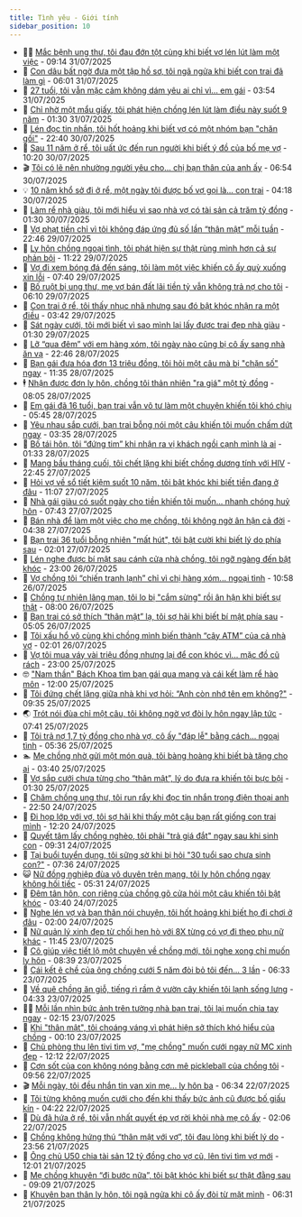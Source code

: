 ```yaml
---
title: Tình yêu - Giới tính
sidebar_position: 10
---
```


<!-- dantri-tinh-yeu-gioi-tinh:START -->
- 👨‍🏫 [Mắc bệnh ung thư, tôi đau đớn tột cùng khi biết vợ lén lút làm một việc](https://dantri.com.vn/tinh-yeu-gioi-tinh/mac-benh-ung-thu-toi-dau-don-tot-cung-khi-biet-vo-len-lut-lam-mot-viec-20250731161351171.htm) - 09:14 31/07/2025
- 🦣 [Con dâu bất ngờ đưa một tập hồ sơ, tôi ngã ngửa khi biết con trai đã làm gì](https://dantri.com.vn/tinh-yeu-gioi-tinh/con-dau-bat-ngo-dua-mot-tap-ho-so-toi-nga-ngua-khi-biet-con-trai-da-lam-gi-20250730200758977.htm) - 06:01 31/07/2025
- 🔭 [27 tuổi, tôi vẫn mặc cảm không dám yêu ai chỉ vì… em gái](https://dantri.com.vn/tinh-yeu-gioi-tinh/27-tuoi-toi-van-mac-cam-khong-dam-yeu-ai-chi-vi-em-gai-20250730205456129.htm) - 03:54 31/07/2025
- 🧐 [Chỉ nhờ một mẩu giấy, tôi phát hiện chồng lén lút làm điều này suốt 9 năm](https://dantri.com.vn/tinh-yeu-gioi-tinh/chi-nho-mot-mau-giay-toi-phat-hien-chong-len-lut-lam-dieu-nay-suot-9-nam-20250731013932649.htm) - 01:30 31/07/2025
- 🫶 [Lén đọc tin nhắn, tôi hốt hoảng khi biết vợ có một nhóm bạn &quot;chăn gối&quot;](https://dantri.com.vn/tinh-yeu-gioi-tinh/len-doc-tin-nhan-toi-hot-hoang-khi-biet-vo-co-mot-nhom-ban-chan-goi-20250728092604144.htm) - 22:40 30/07/2025
- 💃 [Sau 11 năm ở rể, tôi uất ức đến run người khi biết ý đồ của bố mẹ vợ](https://dantri.com.vn/tinh-yeu-gioi-tinh/sau-11-nam-o-re-toi-uat-uc-den-run-nguoi-khi-biet-y-do-cua-bo-me-vo-20250729110114896.htm) - 10:20 30/07/2025
- 🎬 [Tôi có lẽ nên nhường người yêu cho... chị bạn thân của anh ấy](https://dantri.com.vn/tinh-yeu-gioi-tinh/toi-co-le-nen-nhuong-nguoi-yeu-cho-chi-ban-than-cua-anh-ay-20250730135200591.htm) - 06:54 30/07/2025
- 💡 [10 năm khổ sở đi ở rể, một ngày tôi được bố vợ gọi là... con trai](https://dantri.com.vn/tinh-yeu-gioi-tinh/10-nam-kho-so-di-o-re-mot-ngay-toi-duoc-bo-vo-goi-la-con-trai-20250728155149415.htm) - 04:18 30/07/2025
- 🙉 [Làm rể nhà giàu, tôi mới hiểu vì sao nhà vợ có tài sản cả trăm tỷ đồng](https://dantri.com.vn/tinh-yeu-gioi-tinh/lam-re-nha-giau-toi-moi-hieu-vi-sao-nha-vo-co-tai-san-ca-tram-ty-dong-20250727182434762.htm) - 01:30 30/07/2025
- 🚦 [Vợ phạt tiền chỉ vì tôi không đáp ứng đủ số lần “thân mật” mỗi tuần](https://dantri.com.vn/tinh-yeu-gioi-tinh/vo-phat-tien-chi-vi-toi-khong-dap-ung-du-so-lan-than-mat-moi-tuan-20250729152249276.htm) - 22:46 29/07/2025
- 🥸 [Ly hôn chồng ngoại tình, tôi phát hiện sự thật rùng mình hơn cả sự phản bội](https://dantri.com.vn/tinh-yeu-gioi-tinh/ly-hon-chong-ngoai-tinh-toi-phat-hien-su-that-rung-minh-hon-ca-su-phan-boi-20250728220630406.htm) - 11:22 29/07/2025
- 🤡 [Vợ đi xem bóng đá đến sáng, tôi làm một việc khiến cô ấy quỳ xuống xin lỗi](https://dantri.com.vn/tinh-yeu-gioi-tinh/vo-di-xem-bong-da-den-sang-toi-lam-mot-viec-khien-co-ay-quy-xuong-xin-loi-20250729114230825.htm) - 07:40 29/07/2025
- 🦩 [Bố ruột bị ung thư, mẹ vợ bán đất lãi tiền tỷ vẫn không trả nợ cho tôi](https://dantri.com.vn/tinh-yeu-gioi-tinh/bo-ruot-bi-ung-thu-me-vo-ban-dat-lai-tien-ty-van-khong-tra-no-cho-toi-20250729103036916.htm) - 06:10 29/07/2025
- 🤡 [Con trai ở rể, tôi thấy nhục nhã nhưng sau đó bật khóc nhận ra một điều](https://dantri.com.vn/tinh-yeu-gioi-tinh/con-trai-o-re-toi-thay-nhuc-nha-nhung-sau-do-bat-khoc-nhan-ra-mot-dieu-20250728153521644.htm) - 03:42 29/07/2025
- 🌊 [Sát ngày cưới, tôi mới biết vì sao mình lại lấy được trai đẹp nhà giàu](https://dantri.com.vn/tinh-yeu-gioi-tinh/sat-ngay-cuoi-toi-moi-biet-vi-sao-minh-lai-lay-duoc-trai-dep-nha-giau-20250728112948537.htm) - 01:30 29/07/2025
- 🐘 [Lỡ “qua đêm” với em hàng xóm, tôi ngày nào cũng bị cô ấy sang nhà ăn vạ](https://dantri.com.vn/tinh-yeu-gioi-tinh/lo-qua-dem-voi-em-hang-xom-toi-ngay-nao-cung-bi-co-ay-sang-nha-an-va-20250727173737053.htm) - 22:46 28/07/2025
- 🚀 [Bạn gái đưa hóa đơn 13 triệu đồng, tôi hỏi một câu mà bị &quot;chặn số&quot; ngay](https://dantri.com.vn/tinh-yeu-gioi-tinh/ban-gai-dua-hoa-don-13-trieu-dong-toi-hoi-mot-cau-ma-bi-chan-so-ngay-20250728165745164.htm) - 11:35 28/07/2025
- 🕴 [Nhận được đơn ly hôn, chồng tôi thản nhiên &quot;ra giá&quot; một tỷ đồng](https://dantri.com.vn/tinh-yeu-gioi-tinh/nhan-duoc-don-ly-hon-chong-toi-than-nhien-ra-gia-mot-ty-dong-20250727231152577.htm) - 08:05 28/07/2025
- 🚀 [Em gái đã 16 tuổi, bạn trai vẫn vô tư làm một chuyện khiến tôi khó chịu](https://dantri.com.vn/tinh-yeu-gioi-tinh/em-gai-da-16-tuoi-ban-trai-van-vo-tu-lam-mot-chuyen-khien-toi-kho-chiu-20250727151442662.htm) - 05:45 28/07/2025
- 👺 [Yêu nhau sắp cưới, bạn trai bỗng nói một câu khiến tôi muốn chấm dứt ngay](https://dantri.com.vn/tinh-yeu-gioi-tinh/yeu-nhau-sap-cuoi-ban-trai-bong-noi-mot-cau-khien-toi-muon-cham-dut-ngay-20250726143200769.htm) - 03:35 28/07/2025
- 💄 [Bố tái hôn, tôi “đứng tim” khi nhận ra vị khách ngồi cạnh mình là ai](https://dantri.com.vn/tinh-yeu-gioi-tinh/bo-tai-hon-toi-dung-tim-khi-nhan-ra-vi-khach-ngoi-canh-minh-la-ai-20250728010904417.htm) - 01:33 28/07/2025
- 🌊 [Mang bầu tháng cuối, tôi chết lặng khi biết chồng dương tính với HIV](https://dantri.com.vn/tinh-yeu-gioi-tinh/mang-bau-thang-cuoi-toi-chet-lang-khi-biet-chong-duong-tinh-voi-hiv-20250727011829047.htm) - 22:45 27/07/2025
- 🚦 [Hỏi vợ về sổ tiết kiệm suốt 10 năm, tôi bật khóc khi biết tiền đang ở đâu](https://dantri.com.vn/tinh-yeu-gioi-tinh/hoi-vo-ve-so-tiet-kiem-suot-10-nam-toi-bat-khoc-khi-biet-tien-dang-o-dau-20250727114500467.htm) - 11:07 27/07/2025
- 👹 [Nhà gái giàu có suốt ngày cho tiền khiến tôi muốn... nhanh chóng huỷ hôn](https://dantri.com.vn/tinh-yeu-gioi-tinh/nha-gai-giau-co-suot-ngay-cho-tien-khien-toi-muon-nhanh-chong-huy-hon-20250727142720466.htm) - 07:43 27/07/2025
- 🚀 [Bán nhà để làm một việc cho mẹ chồng, tôi không ngờ ân hận cả đời](https://dantri.com.vn/tinh-yeu-gioi-tinh/ban-nha-de-lam-mot-viec-cho-me-chong-toi-khong-ngo-an-han-ca-doi-20250726182026412.htm) - 04:38 27/07/2025
- 🌁 [Bạn trai 36 tuổi bỗng nhiên &quot;mất hút&quot;, tôi bật cười khi biết lý do phía sau](https://dantri.com.vn/tinh-yeu-gioi-tinh/ban-trai-36-tuoi-bong-nhien-mat-hut-toi-bat-cuoi-khi-biet-ly-do-phia-sau-20250726113754152.htm) - 02:01 27/07/2025
- 🧰 [Lén nghe được bí mật sau cánh cửa nhà chồng, tôi ngỡ ngàng đến bật khóc](https://dantri.com.vn/tinh-yeu-gioi-tinh/len-nghe-duoc-bi-mat-sau-canh-cua-nha-chong-toi-ngo-ngang-den-bat-khoc-20250726151202371.htm) - 23:00 26/07/2025
- 🦅 [Vợ chồng tôi “chiến tranh lạnh” chỉ vì chị hàng xóm... ngoại tình](https://dantri.com.vn/tinh-yeu-gioi-tinh/vo-chong-toi-chien-tranh-lanh-chi-vi-chi-hang-xom-ngoai-tinh-20250726120200670.htm) - 10:58 26/07/2025
- 🌈 [Chồng tự nhiên lãng mạn, tôi lo bị &quot;cắm sừng&quot; rồi ân hận khi biết sự thật](https://dantri.com.vn/tinh-yeu-gioi-tinh/chong-tu-nhien-lang-man-toi-lo-bi-cam-sung-roi-an-han-khi-biet-su-that-20250726105611012.htm) - 08:00 26/07/2025
- 🌋 [Bạn trai có sở thích “thân mật” lạ, tôi sợ hãi khi biết bí mật phía sau](https://dantri.com.vn/tinh-yeu-gioi-tinh/ban-trai-co-so-thich-than-mat-la-toi-so-hai-khi-biet-bi-mat-phia-sau-20250726110737051.htm) - 05:05 26/07/2025
- 👺 [Tôi xấu hổ vô cùng khi chồng mình biến thành “cây ATM” của cả nhà vợ](https://dantri.com.vn/tinh-yeu-gioi-tinh/toi-xau-ho-vo-cung-khi-chong-minh-bien-thanh-cay-atm-cua-ca-nha-vo-20250725184701323.htm) - 02:01 26/07/2025
- 🎃 [Vợ tôi mua váy vài triệu đồng nhưng lại để con khóc vì... mặc đồ cũ rách](https://dantri.com.vn/tinh-yeu-gioi-tinh/vo-toi-mua-vay-vai-trieu-dong-nhung-lai-de-con-khoc-vi-mac-do-cu-rach-20250725160210435.htm) - 23:00 25/07/2025
- 🤓 [&quot;Nam thần&quot; Bách Khoa tìm bạn gái qua mạng và cái kết làm rể hào môn](https://dantri.com.vn/tinh-yeu-gioi-tinh/nam-than-bach-khoa-tim-ban-gai-qua-mang-va-cai-ket-lam-re-hao-mon-20250725130635825.htm) - 12:00 25/07/2025
- 🤠 [Tôi đứng chết lặng giữa nhà khi vợ hỏi: “Anh còn nhớ tên em không?&quot;](https://dantri.com.vn/tinh-yeu-gioi-tinh/toi-dung-chet-lang-giua-nha-khi-vo-hoi-anh-con-nho-ten-em-khong-20250723112232627.htm) - 09:35 25/07/2025
- 🌏 [Trót nói đùa chỉ một câu, tôi không ngờ vợ đòi ly hôn ngay lập tức](https://dantri.com.vn/tinh-yeu-gioi-tinh/trot-noi-dua-chi-mot-cau-toi-khong-ngo-vo-doi-ly-hon-ngay-lap-tuc-20250725144003017.htm) - 07:41 25/07/2025
- 🚀 [Tôi trả nợ 1,7 tỷ đồng cho nhà vợ, cô ấy &quot;đáp lễ&quot; bằng cách... ngoại tình](https://dantri.com.vn/tinh-yeu-gioi-tinh/toi-tra-no-17-ty-dong-cho-nha-vo-co-ay-dap-le-bang-cach-ngoai-tinh-20250723151744617.htm) - 05:36 25/07/2025
- 🏊 [Mẹ chồng nhờ gửi một món quà, tôi bàng hoàng khi biết bà tặng cho ai](https://dantri.com.vn/tinh-yeu-gioi-tinh/me-chong-nho-gui-mot-mon-qua-toi-bang-hoang-khi-biet-ba-tang-cho-ai-20250725095614426.htm) - 03:40 25/07/2025
- 🦒 [Vợ sắp cưới chưa từng cho “thân mật”, lý do đưa ra khiến tôi bực bội](https://dantri.com.vn/tinh-yeu-gioi-tinh/vo-sap-cuoi-chua-tung-cho-than-mat-ly-do-dua-ra-khien-toi-buc-boi-20250724103310893.htm) - 01:30 25/07/2025
- 💂 [Chăm chồng ung thư, tôi run rẩy khi đọc tin nhắn trong điện thoại anh](https://dantri.com.vn/tinh-yeu-gioi-tinh/cham-chong-ung-thu-toi-run-ray-khi-doc-tin-nhan-trong-dien-thoai-anh-20250721193557514.htm) - 22:50 24/07/2025
- 💫 [Đi họp lớp với vợ, tôi sợ hãi khi thấy một cậu bạn rất giống con trai mình](https://dantri.com.vn/tinh-yeu-gioi-tinh/di-hop-lop-voi-vo-toi-so-hai-khi-thay-mot-cau-ban-rat-giong-con-trai-minh-20250724165933056.htm) - 12:20 24/07/2025
- 🧠 [Quyết tâm lấy chồng nghèo, tôi phải &quot;trả giá đắt&quot; ngay sau khi sinh con](https://dantri.com.vn/tinh-yeu-gioi-tinh/quyet-tam-lay-chong-ngheo-toi-phai-tra-gia-dat-ngay-sau-khi-sinh-con-20250723115707420.htm) - 09:31 24/07/2025
- 🎡 [Tại buổi tuyển dụng, tôi sững sờ khi bị hỏi &quot;30 tuổi sao chưa sinh con?&quot;](https://dantri.com.vn/tinh-yeu-gioi-tinh/tai-buoi-tuyen-dung-toi-sung-so-khi-bi-hoi-30-tuoi-sao-chua-sinh-con-20250719220456745.htm) - 07:36 24/07/2025
- 😺 [Nữ đồng nghiệp đùa vô duyên trên mạng, tôi ly hôn chồng ngay không hối tiếc](https://dantri.com.vn/tinh-yeu-gioi-tinh/nu-dong-nghiep-dua-vo-duyen-tren-mang-toi-ly-hon-chong-ngay-khong-hoi-tiec-20250724093541015.htm) - 05:31 24/07/2025
- 🥰 [Đêm tân hôn, con riêng của chồng gõ cửa hỏi một câu khiến tôi bật khóc](https://dantri.com.vn/tinh-yeu-gioi-tinh/dem-tan-hon-con-rieng-cua-chong-go-cua-hoi-mot-cau-khien-toi-bat-khoc-20250723103955050.htm) - 03:40 24/07/2025
- 🐲 [Nghe lén vợ và bạn thân nói chuyện, tôi hốt hoảng khi biết họ đi chơi ở đâu](https://dantri.com.vn/tinh-yeu-gioi-tinh/nghe-len-vo-va-ban-than-noi-chuyen-toi-hot-hoang-khi-biet-ho-di-choi-o-dau-20250723013644472.htm) - 02:00 24/07/2025
- 🌝 [Nữ quản lý xinh đẹp từ chối hẹn hò với 8X từng có vợ đi theo phụ nữ khác](https://dantri.com.vn/tinh-yeu-gioi-tinh/nu-quan-ly-xinh-dep-tu-choi-hen-ho-voi-8x-tung-co-vo-di-theo-phu-nu-khac-20250723145348163.htm) - 11:45 23/07/2025
- 🐲 [Cô giúp việc tiết lộ một chuyện về chồng mới, tôi nghe xong chỉ muốn ly hôn](https://dantri.com.vn/tinh-yeu-gioi-tinh/co-giup-viec-tiet-lo-mot-chuyen-ve-chong-moi-toi-nghe-xong-chi-muon-ly-hon-20250723110508567.htm) - 08:39 23/07/2025
- 📝 [Cái kết ê chề của ông chồng cưới 5 năm đòi bỏ tôi đến... 3 lần](https://dantri.com.vn/tinh-yeu-gioi-tinh/cai-ket-e-che-cua-ong-chong-cuoi-5-nam-doi-bo-toi-den-3-lan-20250723104834334.htm) - 06:33 23/07/2025
- 🦏 [Về quê chồng ăn giỗ, tiếng rì rầm ở vườn cây khiến tôi lạnh sống lưng](https://dantri.com.vn/tinh-yeu-gioi-tinh/ve-que-chong-an-gio-tieng-ri-ram-o-vuon-cay-khien-toi-lanh-song-lung-20250723103426646.htm) - 04:33 23/07/2025
- 🧑‍🏫 [Mỗi lần nhìn bức ảnh trên tường nhà bạn trai, tôi lại muốn chia tay ngay](https://dantri.com.vn/tinh-yeu-gioi-tinh/moi-lan-nhin-buc-anh-tren-tuong-nha-ban-trai-toi-lai-muon-chia-tay-ngay-20250722173825828.htm) - 02:15 23/07/2025
- 🦍 [Khi &quot;thân mật&quot;, tôi choáng váng vì phát hiện sở thích khó hiểu của chồng](https://dantri.com.vn/tinh-yeu-gioi-tinh/khi-than-mat-toi-choang-vang-vi-phat-hien-so-thich-kho-hieu-cua-chong-20250722152456561.htm) - 00:10 23/07/2025
- 🌋 [Chủ phòng thu lên tivi tìm vợ, &quot;mẹ chồng&quot; muốn cưới ngay nữ MC xinh đẹp](https://dantri.com.vn/tinh-yeu-gioi-tinh/chu-phong-thu-len-tivi-tim-vo-me-chong-muon-cuoi-ngay-nu-mc-xinh-dep-20250722120915548.htm) - 12:12 22/07/2025
- 💯 [Cơn sốt của con không nóng bằng cơn mê pickleball của chồng tôi](https://dantri.com.vn/tinh-yeu-gioi-tinh/con-sot-cua-con-khong-nong-bang-con-me-pickleball-cua-chong-toi-20250722141236755.htm) - 09:56 22/07/2025
- 🎬 [Mỗi ngày, tôi đều nhắn tin van xin mẹ... ly hôn ba](https://dantri.com.vn/tinh-yeu-gioi-tinh/moi-ngay-toi-deu-nhan-tin-van-xin-me-ly-hon-ba-20250721165520294.htm) - 06:34 22/07/2025
- 📝 [Tôi từng không muốn cưới cho đến khi thấy bức ảnh cũ được bố giấu kín](https://dantri.com.vn/tinh-yeu-gioi-tinh/toi-tung-khong-muon-cuoi-cho-den-khi-thay-buc-anh-cu-duoc-bo-giau-kin-20250719213001902.htm) - 04:22 22/07/2025
- 🧐 [Dù đã hứa ở rể, tôi vẫn nhất quyết ép vợ rời khỏi nhà mẹ cô ấy](https://dantri.com.vn/tinh-yeu-gioi-tinh/du-da-hua-o-re-toi-van-nhat-quyet-ep-vo-roi-khoi-nha-me-co-ay-20250720013156582.htm) - 02:06 22/07/2025
- 🤠 [Chồng không hứng thú “thân mật với vợ”, tôi đau lòng khi biết lý do](https://dantri.com.vn/tinh-yeu-gioi-tinh/chong-khong-hung-thu-than-mat-voi-vo-toi-dau-long-khi-biet-ly-do-20250721200614023.htm) - 23:56 21/07/2025
- 💼 [Ông chủ U50 chia tài sản 12 tỷ đồng cho vợ cũ, lên tivi tìm vợ mới](https://dantri.com.vn/tinh-yeu-gioi-tinh/ong-chu-u50-chia-tai-san-12-ty-dong-cho-vo-cu-len-tivi-tim-vo-moi-20250721163803279.htm) - 12:01 21/07/2025
- 💪 [Mẹ chồng khuyên “đi bước nữa”, tôi bật khóc khi biết sự thật đằng sau](https://dantri.com.vn/tinh-yeu-gioi-tinh/me-chong-khuyen-di-buoc-nua-toi-bat-khoc-khi-biet-su-that-dang-sau-20250720182346621.htm) - 09:09 21/07/2025
- 💂 [Khuyên bạn thân ly hôn, tôi ngã ngửa khi cô ấy đòi từ mặt mình](https://dantri.com.vn/tinh-yeu-gioi-tinh/khuyen-ban-than-ly-hon-toi-nga-ngua-khi-co-ay-doi-tu-mat-minh-20250721101707080.htm) - 06:31 21/07/2025<!-- dantri-tinh-yeu-gioi-tinh:END -->
